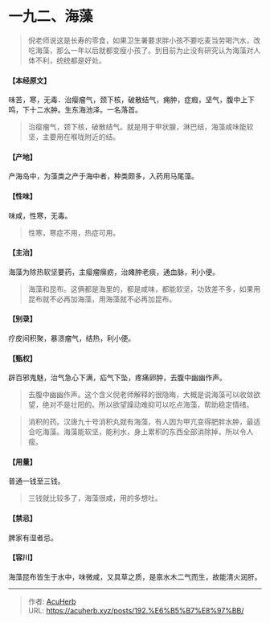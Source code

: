 # 一九二、海藻


> 倪老师说这是长寿的零食，如果卫生署要求胖小孩不要吃麦当劳喝汽水，改吃海藻，那么一年以后就都变瘦小孩了。到目前为止没有研究认为海藻对人体不利，统统都是好处。

#### 【本经原文】
味苦，寒，无毒．治瘿瘤气，颈下核，破散结气，痈肿，症瘕，坚气，腹中上下鸣，下十二水肿。生东海池泽。一名落首。

> 治瘿瘤气，颈下核，破散结气。就是用于甲状腺，淋巴结，海藻咸味能软坚，主要用在喉咙附近的结。

#### 【产地】
产海岛中，为藻类之产于海中者，种类颇多，入药用马尾藻。
#### 【性味】
味咸，性寒，无毒。

> 性寒，寒症不用，热症可用。

#### 【主治】
海藻为除热软坚要药，主瘿瘤瘰疬，治瘫肿老痰，通血脉，利小便。

> 海藻和昆布‍‍。这俩都是海里的，都是咸味，都能软坚，功效差不多，如果用昆布就不必再加海藻，用海藻就不必再加昆布。

#### 【别录】
疗皮间积聚，暴溃瘤气，结热，利小便。
#### 【甄权】
辟百邪鬼魅，治气急心下满，疝气下坠，疼痛卵肿，去腹中幽幽作声。

> 去腹中幽幽作声。这个含义倪老师解释的很隐晦，大概是说海藻可以收敛欲望，绝对不是壮阳的。所以欲望躁动难抑可以吃点海藻，帮助稳定情绪。

> 消积的药。汉唐九十号消积丸就有海藻，有人因为甲亢变得肥胖水肿，最适合吃海藻。海藻能软坚，能利水，身上累积的东西全部消除掉，所以令人瘦。

#### 【用量】
普通一钱至三钱。

> 三钱就比较多了，海藻很咸，用的多想吐。

#### 【禁忌】
脾家有湿者忌。
#### 【容川】
海藻昆布皆生于水中，味微咸，又具草之质，是禀水木二气而生，故能清火润肝。

---

> 作者: [AcuHerb](https://acuherb.xyz)  
> URL: https://acuherb.xyz/posts/192.%E6%B5%B7%E8%97%BB/  

